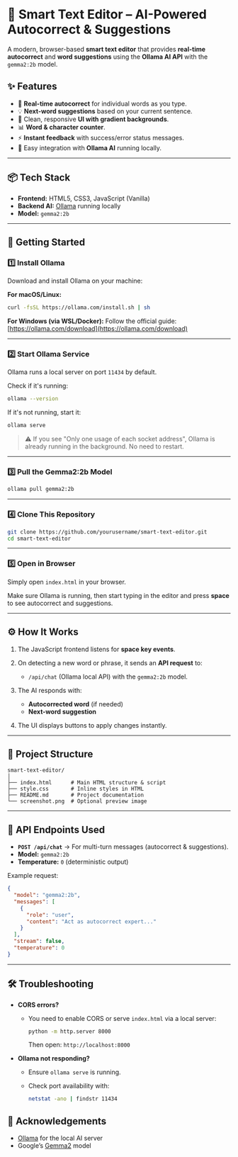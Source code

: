 # 🚀 Smart Text Editor – AI-Powered Autocorrect & Suggestions

A modern, browser-based **smart text editor** that provides **real-time autocorrect** and **word suggestions** using the **Ollama AI API** with the `gemma2:2b` model.

## ✨ Features
- 📝 **Real-time autocorrect** for individual words as you type.
- 💡 **Next-word suggestions** based on your current sentence.
- 🎨 Clean, responsive **UI with gradient backgrounds**.
- 📊 **Word & character counter**.
- ⚡ **Instant feedback** with success/error status messages.
- 🔗 Easy integration with **Ollama AI** running locally.

---

## 📦 Tech Stack
- **Frontend:** HTML5, CSS3, JavaScript (Vanilla)
- **Backend AI:** [Ollama](https://ollama.com) running locally
- **Model:** `gemma2:2b`

---

## 🚀 Getting Started

### 1️⃣ Install Ollama
Download and install Ollama on your machine:

**For macOS/Linux:**
```bash
curl -fsSL https://ollama.com/install.sh | sh
````

**For Windows (via WSL/Docker):**
Follow the official guide: [https://ollama.com/download](https://ollama.com/download)

---

### 2️⃣ Start Ollama Service

Ollama runs a local server on port `11434` by default.

Check if it's running:

```bash
ollama --version
```

If it's not running, start it:

```bash
ollama serve
```

> ⚠️ If you see "Only one usage of each socket address", Ollama is already running in the background. No need to restart.

---

### 3️⃣ Pull the Gemma2:2b Model

```bash
ollama pull gemma2:2b
```

---

### 4️⃣ Clone This Repository

```bash
git clone https://github.com/yourusername/smart-text-editor.git
cd smart-text-editor
```

---

### 5️⃣ Open in Browser

Simply open `index.html` in your browser.

Make sure Ollama is running, then start typing in the editor and press **space** to see autocorrect and suggestions.

---

## ⚙️ How It Works

1. The JavaScript frontend listens for **space key events**.
2. On detecting a new word or phrase, it sends an **API request** to:

   * `/api/chat` (Ollama local API) with the `gemma2:2b` model.
3. The AI responds with:

   * **Autocorrected word** (if needed)
   * **Next-word suggestion**
4. The UI displays buttons to apply changes instantly.

---

## 📁 Project Structure

```
smart-text-editor/
│
├── index.html      # Main HTML structure & script
├── style.css       # Inline styles in HTML
├── README.md       # Project documentation
└── screenshot.png  # Optional preview image
```

---

## 🔧 API Endpoints Used

* **`POST /api/chat`** → For multi-turn messages (autocorrect & suggestions).
* **Model:** `gemma2:2b`
* **Temperature:** `0` (deterministic output)

Example request:

```json
{
  "model": "gemma2:2b",
  "messages": [
    {
      "role": "user",
      "content": "Act as autocorrect expert..."
    }
  ],
  "stream": false,
  "temperature": 0
}
```

---

## 🛠 Troubleshooting

* **CORS errors?**

  * You need to enable CORS or serve `index.html` via a local server:

    ```bash
    python -m http.server 8000
    ```

    Then open: `http://localhost:8000`

* **Ollama not responding?**

  * Ensure `ollama serve` is running.
  * Check port availability with:

    ```bash
    netstat -ano | findstr 11434
    ```


## 🙌 Acknowledgements

* [Ollama](https://ollama.com) for the local AI server
* Google’s [Gemma2](https://ai.google/discover/gemma/) model
 

